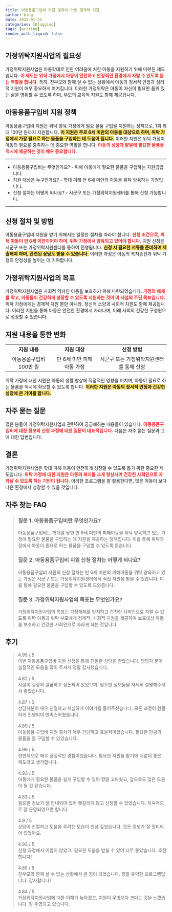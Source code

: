 ```yaml
---
title: 아동용품구입비 지원 영유아 아동 경제적 지원
author: bing
date: 2025-01-25
categories: [Blogging]
tags: [writing]
render_with_liquid: false
---
```



<h2 id='가정위탁지원사업의 필요성'>가정위탁지원사업의 필요성</h2>

<p>가정위탁지원사업은 아동학대로 인한 어려움에 처한 아동을 지원하기 위해 마련된 제도입니다. <b><span style="color: #ee2323;">이 제도는 위탁 가정에서 아동이 안전하고 안정적인 환경에서 자랄 수 있도록 돕는 역할을 합니다.</span></b> 특히, 친부모와 함께 살 수 없는 상황에서 아동의 정서적 안정과 심리적 지원이 매우 중요하게 여겨집니다. 이러한 가정위탁은 아동이 자신이 필요한 품위 있는 삶을 영위할 수 있도록 하며, 부모의 교육적 지원도 함께 제공됩니다.</p>

<h2 id='아동용품구입비 지원 정책'>아동용품구입비 지원 정책</h2>

<p>아동용품구입비 지원은 위탁 양육 가정에게 필요 물품 구입을 지원하는 정책으로, 1회 최대 100만 원까지 지원합니다. <b><span style="background-color: #ffe066;">이 지원은 주로 6세 미만의 아동을 대상으로 하며, 위탁 가정에서 가장 필요로 하는 물품을 구입하는 데 도움이 됩니다.</span></b> 이러한 지원은 위탁 가정이 아동의 필요를 충족하는 데 중요한 역할을 합니다. <b><span style="color: #ee2323;">아동의 성장과 발달에 필요한 물품을 적시에 제공하는 것이 매우 중요합니다.</span></b></p>

<hr />

<ul>
    <li>아동용품구입비는 무엇인가요? - 피해 아동에게 필요한 물품을 구입하는 지원금입니다.</li>
    <li>지원 대상은 누구인가요? - 학대 피해 만 6세 미만의 아동을 위탁 양육하는 가정입니다.</li>
    <li>신청 절차는 어떻게 되나요? - 시군구 또는 가정위탁지원센터를 통해 신청 가능합니다.</li>
</ul>

<hr />

<h2 id='신청 절차 및 방법'>신청 절차 및 방법</h2>

<p>아동용품구입비 지원을 받기 위해서는 일정한 절차를 따라야 합니다. <b><span style="color: #ee2323;">선행 조건으로, 피해 아동이 만 6세 미만이어야 하며, 위탁 가정에서 양육되고 있어야 합니다.</span></b> 지원 신청은 시군구 또는 가정위탁지원센터를 통하여 진행됩니다. <b><span style="background-color: #ffe066;">신청 시 필요한 서류를 준비하여 제출해야 하며, 관련된 상담도 받을 수 있습니다.</span></b> 이러한 과정은 아동의 복지증진과 위탁 가정의 안정성을 높이는 데 기여합니다.</p>

<h2 id='가정위탁지원사업의 목표'>가정위탁지원사업의 목표</h2>

<p>가정위탁지원사업은 사회적 약자인 아동을 보호하기 위해 마련되었습니다. <b><span style="color: #ee2323;">가정의 해체를 막고, 아동들이 건강하게 성장할 수 있도록 지원하는 것이 이 사업의 주된 목표입니다.</span></b> 위탁 가정에게는 경제적 지원 뿐만 아니라, 정신적 소양과 사회적 지원도 함께 제공됩니다. 이러한 지원을 통해 아동은 안전한 환경에서 자라나며, 미래 사회의 건강한 구성원으로 성장할 수 있습니다.</p>

<h2 id='지원 내용을 통한 변화'>지원 내용을 통한 변화</h2>

<table>
    <tr>
        <td style="text-align: center; height: 17px;"><b>지원 내용</b></td>
        <td style="text-align: center; height: 17px;"><b>지원 대상</b></td>
        <td style="text-align: center; height: 17px;"><b>신청 방법</b></td>
    </tr>
    <tr>
        <td style="text-align: center; height: 17px;">아동용품구입비 100만 원</td>
        <td style="text-align: center; height: 17px;">만 6세 미만 피해아동 가정</td>
        <td style="text-align: center; height: 17px;">시군구 또는 가정위탁지원센터를 통해 신청</td>
    </tr>
</table>

<p>위탁 가정에 대한 지원은 아동의 생활 향상에 직접적인 영향을 미치며, 아동이 필요로 하는 물품을 적시에 확보할 수 있도록 합니다. <b><span style="background-color: #ffe066;">이러한 지원은 아동의 정서적 안정과 건강한 성장에 큰 기여를 합니다.</span></b></p>

<h2 id='자주 묻는 질문'>자주 묻는 질문</h2>

<p>많은 분들이 가정위탁지원사업과 관련하여 궁금해하는 내용들이 있습니다. <b><span style="color: #ee2323;">아동용품구입비에 대한 정보와 신청 과정에 대한 질문이 대표적입니다.</span></b> 다음은 자주 묻는 질문과 그에 대한 답변입니다.</p>

<h2 id='결론'>결론</h2>

<p>가정위탁지원사업은 학대 피해 아동이 안전하게 성장할 수 있도록 돕기 위한 중요한 제도입니다. <b><span style="color: #ee2323;">위탁 가정에 대한 지원은 아동의 복지를 크게 향상시켜 건강한 사회인으로 자라날 수 있도록 하는 기반이 됩니다.</span></b> 이러한 프로그램을 잘 활용한다면, 많은 아동이 보다 나은 환경에서 성장할 수 있을 것입니다.</p>


<h2 id='자주_찾는_FAQ'>자주 찾는 FAQ</h2>
<div itemscope="" itemtype="https://schema.org/FAQPage"> 
<blockquote> 
<div itemscope="" itemprop="mainEntity" itemtype="https://schema.org/Question"> 
<h3 itemprop="name">질문 1. 아동용품구입비란 무엇인가요?</h3> 
<div itemscope="" itemprop="acceptedAnswer" itemtype="https://schema.org/Answer"> 
<span itemprop="text"> 
<p>아동용품구입비는 학대를 당한 만 6세 미만의 피해아동을 위탁 양육하고 있는 가정에 필요한 물품을 구입하는 데 지원을 제공하는 정책입니다. 이를 통해 위탁가정에서 아동이 필요로 하는 물품을 구입할 수 있도록 돕습니다.</p> 
</span> 
</div> 
</div> 

<div itemscope="" itemprop="mainEntity" itemtype="https://schema.org/Question"> 
<h3 itemprop="name">질문 2. 아동용품구입비 지원 신청 절차는 어떻게 되나요?</h3> 
<div itemscope="" itemprop="acceptedAnswer" itemtype="https://schema.org/Answer"> 
<span itemprop="text"> 
<p>아동용품구입비 지원의 신청 절차는 만 6세 미만의 피해아동을 위탁 양육하고 있는 가정은 시군구 또는 가정위탁지원센터에서 직접 지원을 받을 수 있습니다. 이를 통해 필요한 물품을 구입할 수 있도록 도와줍니다.</p> 
</span> 
</div> 
</div> 

<div itemscope="" itemprop="mainEntity" itemtype="https://schema.org/Question"> 
<h3 itemprop="name">질문 3. 가정위탁지원사업의 목표는 무엇인가요?</h3> 
<div itemscope="" itemprop="acceptedAnswer" itemtype="https://schema.org/Answer"> 
<span itemprop="text"> 
<p>가정위탁지원사업의 목표는 가정해체를 방지하고 건전한 사회인으로 자랄 수 있도록 위탁 아동과 위탁 부모에게 경제적, 사회적 지원을 제공하여 보호대상 아동을 보호하고 건강한 사회인으로 자라게 하는 것입니다.</p> 
</span> 
</div> 
</div> 

</blockquote> 
</div>
<h2 id='후기'>후기</h2>
<div itemscope itemtype="https://schema.org/Product">
  <blockquote>
  <div itemprop="review" itemscope itemtype="https://schema.org/Review">
      <div itemprop="reviewRating" itemscope itemtype="https://schema.org/Rating"> <span itemprop="ratingValue">4.95</span> / <span itemprop="bestRating">5</span> </div>
      <span itemprop="reviewBody">이번 아동용품구입비 지원 신청을 통해 친절한 상담을 받았습니다. 담당자 분이 실질적인 도움을 많이 주셔서 정말 감사했습니다.</span>
  </div>
  <br>
  <div itemprop="review" itemscope itemtype="https://schema.org/Review">
      <div itemprop="reviewRating" itemscope itemtype="https://schema.org/Rating"> <span itemprop="ratingValue">4.82</span> / <span itemprop="bestRating">5</span> </div>
      <span itemprop="reviewBody">시설이 굉장히 깔끔하고 정돈되어 있었으며, 필요한 정보들을 자세히 설명해주셔서 좋았습니다.</span>
  </div>
  <br>
  <div itemprop="review" itemscope itemtype="https://schema.org/Review">
      <div itemprop="reviewRating" itemscope itemtype="https://schema.org/Rating"> <span itemprop="ratingValue">4.87</span> / <span itemprop="bestRating">5</span> </div>
      <span itemprop="reviewBody">상담사분이 매우 친절하고 세심하게 이야기를 들어주셨습니다. 모든 과정이 원활하게 진행되어 만족스러웠습니다.</span>
  </div>
  <br>
  <div itemprop="review" itemscope itemtype="https://schema.org/Review">
      <div itemprop="reviewRating" itemscope itemtype="https://schema.org/Rating"> <span itemprop="ratingValue">4.89</span> / <span itemprop="bestRating">5</span> </div>
      <span itemprop="reviewBody">아동용품 구입비 지원 절차가 매우 간단하고 효율적이었습니다. 필요한 만큼의 물품을 잘 구입할 수 있었습니다.</span>
  </div>
  <br>
  <div itemprop="review" itemscope itemtype="https://schema.org/Review">
      <div itemprop="reviewRating" itemscope itemtype="https://schema.org/Rating"> <span itemprop="ratingValue">4.96</span> / <span itemprop="bestRating">5</span> </div>
      <span itemprop="reviewBody">전반적으로 매우 긍정적인 경험이었습니다. 필요한 지원을 받기에 더없이 좋은 제도라고 생각합니다.</span>
  </div>
  <br>
  <div itemprop="review" itemscope itemtype="https://schema.org/Review">
      <div itemprop="reviewRating" itemscope itemtype="https://schema.org/Rating"> <span itemprop="ratingValue">4.93</span> / <span itemprop="bestRating">5</span> </div>
      <span itemprop="reviewBody">아동에게 필요한 물품을 쉽게 구입할 수 있어 정말 고마웠고, 앞으로도 많은 도움이 될 것 같습니다.</span>
  </div>
  <br>
  <div itemprop="review" itemscope itemtype="https://schema.org/Review">
      <div itemprop="reviewRating" itemscope itemtype="https://schema.org/Rating"> <span itemprop="ratingValue">4.83</span> / <span itemprop="bestRating">5</span> </div>
      <span itemprop="reviewBody">필요한 정보가 잘 안내되어 있어 헷갈리지 않고 신청할 수 있었습니다. 지속적으로 잘 운영되었으면 합니다.</span>
  </div>
  <br>
  <div itemprop="review" itemscope itemtype="https://schema.org/Review">
      <div itemprop="reviewRating" itemscope itemtype="https://schema.org/Rating"> <span itemprop="ratingValue">4.9</span> / <span itemprop="bestRating">5</span> </div>
      <span itemprop="reviewBody">상담이 친절하고 도움을 주려는 모습이 인상 깊었습니다. 모든 정보가 잘 정리되어 있었어요.</span>
  </div>
  <br>
  <div itemprop="review" itemscope itemtype="https://schema.org/Review">
      <div itemprop="reviewRating" itemscope itemtype="https://schema.org/Rating"> <span itemprop="ratingValue">4.92</span> / <span itemprop="bestRating">5</span> </div>
      <span itemprop="reviewBody">신청 과정에서 어렵지 않았고, 필요한 도움을 받을 수 있어 너무 좋았습니다. 추천합니다!</span>
  </div>
  <br>
  <div itemprop="review" itemscope itemtype="https://schema.org/Review">
      <div itemprop="reviewRating" itemscope itemtype="https://schema.org/Rating"> <span itemprop="ratingValue">4.85</span> / <span itemprop="bestRating">5</span> </div>
      <span itemprop="reviewBody">친부모와 함께 살 수 없는 상황에서 큰 힘이 되었습니다. 정말 유익한 프로그램입니다. 감사합니다!</span>
  </div>
  <br>
  <div itemprop="review" itemscope itemtype="https://schema.org/Review">
      <div itemprop="reviewRating" itemscope itemtype="https://schema.org/Rating"> <span itemprop="ratingValue">4.84</span> / <span itemprop="bestRating">5</span> </div>
      <span itemprop="reviewBody">가정위탁지원사업에 대한 이해가 높아졌고, 지원이 무엇보다 크다는 것을 느꼈습니다. 잘 운영되고 있습니다.</span>
  </div>
  </blockquote>
</div>
